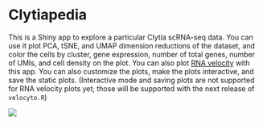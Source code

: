 # Clytiapedia
This is a Shiny app to explore a particular Clytia scRNA-seq data. 
You can use it plot PCA, tSNE, and UMAP dimension reductions of the dataset, 
and color the cells by cluster, gene expression, number of total genes, number of UMIs, and cell density on the plot.
You can also plot [RNA velocity](http://velocyto.org) with this app. 
You can also customize the plots, make the plots interactive, and save the static plots. 
(Interactive mode and saving plots are not supported for RNA velocity plots yet; those will be supported with the next release of `velocyto.R`)

![](https://res.cloudinary.com/lambdamoses/image/upload/v1539987993/004.png)
